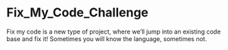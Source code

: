 # Fix_My_Code_Challenge
Fix my code is a new type of project, where we’ll jump into an existing code base and fix it!
Sometimes you will know the language, sometimes not.
